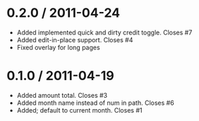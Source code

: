
0.2.0 / 2011-04-24 
==================

  * Added implemented quick and dirty credit toggle. Closes #7
  * Added edit-in-place support. Closes #4
  * Fixed overlay for long pages

0.1.0 / 2011-04-19 
==================

  * Added amount total. Closes #3
  * Added month name instead of num in path. Closes #6
  * Added; default to current month. Closes #1
